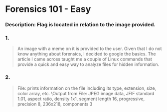 # Forensics 101 - Easy

### Description: Flag is located in relation to the image provided.

### 1. 
> An image with a meme on it is provided to the user. Given that I do not know anything about forensics,
> I decided to google the basics. The article I came across taught me a couple of Linux commands that 
> provide a quick and easy way to analyze files for hidden information. 

### 2. 
> File: prints information on the file including its type, extension, size, color array, etc. 
> \Output from File: JPEG image data, JFIF standard 1.01, aspect ratio, density 1x1, segment length 16,
>                   progressive, precision 8, 236x218, components 3
> 